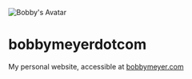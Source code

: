 ![Bobby's Avatar](http://www.bobbymeyer.com/assets/images/bobby-sidebar.png)
# bobbymeyerdotcom
My personal website, accessible at [bobbymeyer.com](https://www.bobbymeyer.com)